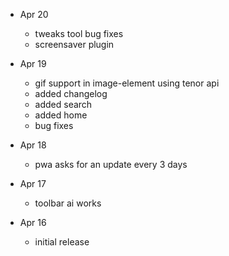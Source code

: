 - Apr 20

    - tweaks tool bug fixes
    - screensaver plugin

- Apr 19

    - gif support in image-element using tenor api
    - added changelog
    - added search
    - added home
    - bug fixes

- Apr 18

    - pwa asks for an update every 3 days

- Apr 17

    - toolbar ai works

- Apr 16

    - initial release
